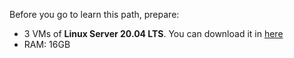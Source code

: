 Before you go to learn this path, prepare:
- 3 VMs of **Linux Server 20.04 LTS**. You can download it in [here](https://drive.google.com/file/d/1CaT0Br6MU88OX4MQ-97ISYrJXjrZPEyD/view?usp=sharing)
- RAM: 16GB
